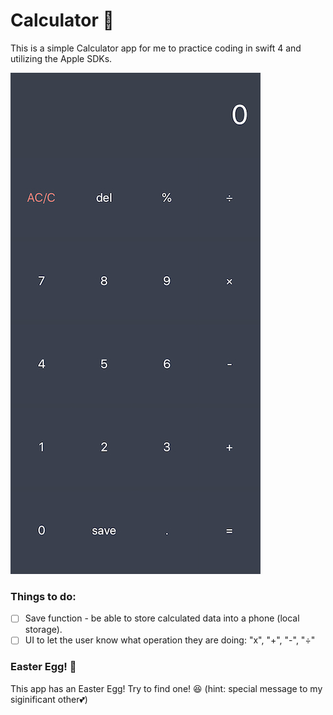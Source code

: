 #  Calculator 📱

This is a simple Calculator app for me to practice coding in swift 4 and utilizing the Apple SDKs.   

![Image of Calculator App v1.0.0](./Assets/calculator_v1.0.0.jpeg)

### Things to do:
-  [ ] Save function - be able to store calculated data into a phone (local storage).
-  [ ] UI to let the user know what operation they are doing: "x", "+", "-", "÷"

### Easter Egg! 🥚
This app has an Easter Egg! Try to find one! 😆 (hint: special message to my siginificant other💕)

